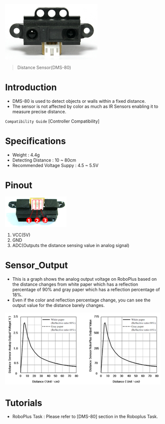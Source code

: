 
![](/images/parts/dms-80_product.jpg)

> Distance Sensor(DMS-80)

# Introduction

- DMS-80 is used to detect objects or walls within a fixed distance.
- The sensor is not affected by color as much as IR Sensors enabling it to measure precise distance.

`Compatibility Guide` [Controller Compatibility]

# Specifications

- Weight : 4.4g
- Detecting Distance : 10 ~ 80cm
- Recommended Voltage Suppy : 4.5 ~ 5.5V

# Pinout

![](/images/parts/dms-80_pinout.png)

1. VCC(5V)
2. GND
3. ADC(Outputs the distance sensing value in analog signal)

# Sensor_Output

- This is a graph shows the analog output voltage on RoboPlus based on the distance changes from white paper which has a reflection percentage of 90% and gray paper which has a reflection percentage of 18%.
- Even if the color and reflection percentage change, you can see the output value for the distance barely changes.

![](/images/parts/dms-80_voltage_graph.png)


# Tutorials

- RoboPlus Task : Please refer to [DMS-80] section in the Roboplus Task.
